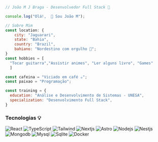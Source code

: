```javascript
// João M J Braga - Desenvolvedor Full Stack 🚀

console.log("Olá!,  👋 Sou João M");

// Sobre Mim
const location: {
    city: "Jaguarari",
    state: "Bahia",
    country: "Brazil",
    bahiano: "Nordestino com orgulho 🤠";
}
const hobbies = [
  "Tocar guitarra","Assistir animes", "Ler alguns livro", "Games"
  ]

const cafeina = "Viciado em café ☕";
const paixao = "Programação";

const training = {
  education: "Análise e Desenvolvimento de Sistemas - UNESA",
  specialization: "Desenvolvimento Full Stack",
}
```
### Tecnologias 💡
![React](https://img.shields.io/badge/react-%2320232a.svg?style=flat&logo=react)
![TypeScript](https://img.shields.io/badge/typescript-%2320232a.svg?style=flat&logo=typescript&logoColor=%2361DAFB)
![Tailwind](https://img.shields.io/badge/tailwindcss-%2320232a.svg?style=flat&logo=tailwindcss)
![Nextjs](https://img.shields.io/badge/next.js-%2320232a.svg?style=flat&logo=next.js)
![Astro](https://img.shields.io/badge/astro-%2320232a.svg?style=flat&logo=astro)
![Nodejs](https://img.shields.io/badge/node.js-%2320232a.svg?style=flat&logo=node.js)
![Nestjs](https://img.shields.io/badge/nestjs-%2320232a.svg?style=flat&logo=nestjs)
![Mongodb](https://img.shields.io/badge/mongodb-%2320232a.svg?style=flat&logo=mongodb)
![Mysql](https://img.shields.io/badge/mysql-%2320232a.svg?style=flat&logo=mysql&logoColor=%2361DAFB)
![Sqlite](https://img.shields.io/badge/sqlite-%2320232a.svg?style=flat&logo=sqlite)
![Docker](https://img.shields.io/badge/docker-%2320232a.svg?style=flat&logo=docker)
